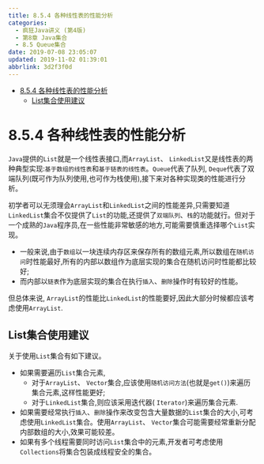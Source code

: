 ```yaml
---
title: 8.5.4 各种线性表的性能分析
categories: 
  - 疯狂Java讲义 (第4版)
  - 第8章 Java集合
  - 8.5 Queue集合
date: 2019-07-08 23:05:07
updated: 2019-11-02 01:39:01
abbrlink: 3d2f3f0d
---
```

- [8.5.4 各种线性表的性能分析](/ReadingNotes/3d2f3f0d/#8-5-4-各种线性表的性能分析)
    - [List集合使用建议](/ReadingNotes/3d2f3f0d/#List集合使用建议)

<!--more-->
<script src="https://cdn.bootcss.com/jquery/3.4.0/jquery.slim.min.js"></script>
<script>$(document).ready(function () {$(".post-body > ul:nth-child(1)").hide();});</script>

<!--end-->
# 8.5.4 各种线性表的性能分析 #
`Java`提供的`List`就是一个线性表接口,而`ArrayList`、 `LinkedList`又是线性表的两种典型实现:`基于数组的线性表`和`基于链表的线性表`。`Queue`代表了队列, `Deque`代表了双端队列(既可作为队列使用,也可作为栈使用),接下来对各种实现类的性能进行分析。

初学者可以无须理会`ArrayList`和`LinkedList`之间的性能差异,只需要知道`LinkedList`集合不仅提供了`List`的功能,还提供了`双端队列`、`栈`的功能就行。但对于一个成熟的`Java`程序员,在一些性能非常敏感的地方,可能需要慎重选择哪个`List`实现。
- 一般来说,由于`数组`以一块连续内存区来保存所有的数组元素,所以数组在`随机访问`时性能最好,所有的内部以数组作为底层实现的集合在随机访问时性能都比较好;
- 而内部以`链表`作为底层实现的集合在执行`插入`、`删除`操作时有较好的性能。

但总体来说, `ArrayList`的性能比`LinkedList`的性能要好,因此大部分时候都应该考虑使用`ArrayList`.
## List集合使用建议 ##
关于使用`List`集合有如下建议。
- 如果需要遍历`List`集合元素,
    - 对于`ArrayList`、 `Vector`集合,应该使用`随机访问方法`(也就是`get()`)来遍历集合元素,这样性能更好;
    - 对于`LinkedList`集合,则应该采用迭代器( `Iterator`)来遍历集合元素.
- 如果需要经常执行`插入`、`删除`操作来改变包含大量数据的`List`集合的大小,可考虑使用`LinkedList`集合。使用`ArrayList`、 `Vector`集合可能需要经常重新分配内部数组的大小,效果可能较差。
- 如果有多个线程需要同时访问`List`集合中的元素,开发者可考虑使用`Collections`将集合包装成线程安全的集合。


